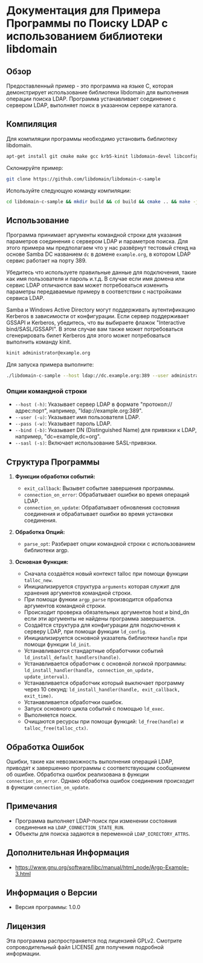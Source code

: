 # Документация для Примера Программы по Поиску LDAP с использованием библиотеки libdomain

## Обзор

Предоставленный пример - это программа на языке C, которая демонстрирует использование библиотеки libdomain для выполнения операции поиска LDAP.
Программа устанавливает соединение с сервером LDAP, выполняет поиск в указанном сервере каталога.

## Компиляция

Для компиляции программы необходимо установить библиотеку libdomain.

```bash
apt-get install git cmake make gcc krb5-kinit libdomain-devel libconfig-devel
```

Склонируйте пример:
```bash
git clone https://github.com/libdomain/libdomain-c-sample
```

Используйте следующую команду компиляции:

```bash
cd libdomain-c-sample && mkdir build && cd build && cmake .. && make -j `nproc`
```

## Использование

Программа принимает аргументы командной строки для указания параметров соединения с сервером LDAP и параметров поиска.
Для этого примера мы предполагаем что у нас развёрнут тестовый стенд на основе Samba DC названием `dc` в домене `example.org`,
в котором LDAP сервис работает на порту 389. 

Убедитесь что используете правильные данные для подключения, такие как имя пользователя и пароль и.т.д. В случае если имя домена или сервис LDAP отличаются вам может потребоваться изменить параметры передаваемые примеру в соответствии с настройками сервиса LDAP.

Samba и Windows Active Directory могут поддерживать аутентификацию Kerberos в зависимости от конфигурации. Если сервер поддерживает GSSAPI и Kerberos, убедитесь, что вы выбираете флажок "Interactive bind/SASL/GSSAPI". В этом случае вам также может потребоваться сгенерировать билет Kerberos для этого может потребоваться выполнить команду kinit.

```bash
kinit administrator@example.org
```
Для запуска примера выполните:

```bash
./libdomain-c-sample --host ldap://dc.example.org:389 --user administrator --pass password --bind "dc=example,dc=org" --sasl
```

### Опции командной строки

- `--host (-h)`: Указывает сервер LDAP в формате "протокол://адрес:порт", например, "ldap://example.org:389".
- `--user (-u)`: Указывает имя пользователя LDAP.
- `--pass (-w)`: Указывает пароль LDAP.
- `--bind (-b)`: Указывает DN (Distinguished Name) для привязки к LDAP, например, "dc=example,dc=org".
- `--sasl (-s)`: Включает использование SASL-привязки.

## Структура Программы

1. **Функции обработки событий:**
   - `exit_callback`: Вызывет событие завершения программы.
   - `connection_on_error`: Обрабатывает ошибки во время операций LDAP.
   - `connection_on_update`: Обрабатывает обновления состояния соединения и обрабатывает ошибки во время установки соединения.

2. **Обработка Опций:**
   - `parse_opt`: Разбирает опции командной строки с использованием библиотеки argp.

3. **Основная Функция:**
   - Сначала создаётся новый контекст talloc при помощи функции `talloc_new`.
   - Инициализируется структура `arguments` которая служит для хранения аргументов командной строки.
   - При помощи функии `argp_parse` производится обработка аргументов командной строки.
   - Происходит проверка обязательных аргументов host и bind_dn если эти аргументы не найдены программа завершается.
   - Создаётся структура для конфигурации для подключения к серверу LDAP, при помощи функции `ld_config`.
   - Инициализируется основной указатель библиотеки `handle` при помощи функции `ld_init`.
   - Устанавливаются стандартные обработчики событий `ld_install_default_handlers(handle)`.
   - Устанавливается обработчик с основной логикой программы: `ld_install_handler(handle, connection_on_update, update_interval)`.
   - Устанавливается обработчик который выключает программу через 10 секунд: `ld_install_handler(handle, exit_callback, exit_time)`.
   - Устанавливается обработчки ошибок.
   - Запуск основного цикла событий с помощью `ld_exec`.
   - Выполняется поиск.
   - Очищаются ресурсы при помощи функций: `ld_free(handle)` и `talloc_free(talloc_ctx)`.

## Обработка Ошибок

Ошибки, такие как невозможность выполнения операций LDAP, приводят к завершению программы с соответствующим сообщением об ошибке.
Обработка ошибок реализована в функции `connection_on_error`. Однако обработка ошибок соединения происходит в функции `connection_on_update`.

## Примечания

- Программа выполняет LDAP-поиск при изменении состояния соединения на `LDAP_CONNECTION_STATE_RUN`.
- Объекты для поиска задаются в переменной `LDAP_DIRECTORY_ATTRS`.

## Дополнительная Информация

- https://www.gnu.org/software/libc/manual/html_node/Argp-Example-3.html

## Информация о Версии

- Версия программы: 1.0.0

## Лицензия

Эта программа распространяется под лицензией GPLv2. Смотрите сопроводительный файл LICENSE для получения подробной информации.
